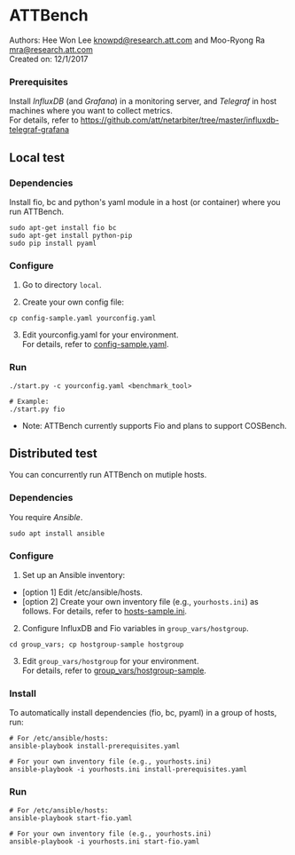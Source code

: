 # ATTBench 
Authors: Hee Won Lee <knowpd@research.att.com> and Moo-Ryong Ra <mra@research.att.com>   
Created on: 12/1/2017   

### Prerequisites
Install *InfluxDB* (and *Grafana*) in a monitoring server, and *Telegraf* in host machines where you want to collect metrics.  
For details, refer to <https://github.com/att/netarbiter/tree/master/influxdb-telegraf-grafana>

## Local test

### Dependencies
Install fio, bc and python's yaml module in a host (or container) where you run ATTBench.
```
sudo apt-get install fio bc
sudo apt-get install python-pip
sudo pip install pyaml
```

### Configure
1. Go to directory `local`.

2. Create your own config file:
```
cp config-sample.yaml yourconfig.yaml
```  

3. Edit yourconfig.yaml for your environment.  
For details, refer to [config-sample.yaml](local/config-sample.yaml).

### Run
```
./start.py -c yourconfig.yaml <benchmark_tool>

# Example:
./start.py fio
```
* Note: ATTBench currently supports Fio and plans to support COSBench.


## Distributed test
You can concurrently run ATTBench on mutiple hosts.

### Dependencies
You require *Ansible*.
```
sudo apt install ansible
```

### Configure
1. Set up an Ansible inventory:
  - [option 1] Edit /etc/ansible/hosts.
  - [option 2] Create your own inventory file (e.g., `yourhosts.ini`) as follows. For details, refer to [hosts-sample.ini](hosts-sample.ini).

2. Configure InfluxDB and Fio variables in `group_vars/hostgroup`.
```
cd group_vars; cp hostgroup-sample hostgroup
```

3. Edit `group_vars/hostgroup` for your environment.  
For details, refer to [group_vars/hostgroup-sample](group_vars/hostgroup-sample).
   
### Install
To automatically install dependencies (fio, bc, pyaml) in a group of hosts, run:
```
# For /etc/ansible/hosts:
ansible-playbook install-prerequisites.yaml

# For your own inventory file (e.g., yourhosts.ini)
ansible-playbook -i yourhosts.ini install-prerequisites.yaml
```

### Run
```
# For /etc/ansible/hosts:
ansible-playbook start-fio.yaml

# For your own inventory file (e.g., yourhosts.ini)
ansible-playbook -i yourhosts.ini start-fio.yaml
```
